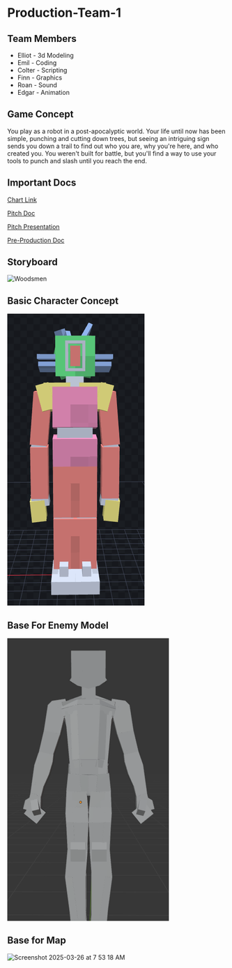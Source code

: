 # Production-Team-1

## Team Members
* Elliot - 3d Modeling
* Emil - Coding
* Colter - Scripting
* Finn - Graphics
* Roan - Sound
* Edgar - Animation

## Game Concept
You play as a robot in a post-apocalyptic world. Your life until now has been simple, punching and cutting down trees, but seeing an intriguing sign sends you down a trail to find out who you are, why you're here, and who created you. You weren't built for battle, but you'll find a way to use your tools to punch and slash until you reach the end.

## Important Docs

[Chart Link](https://docs.google.com/spreadsheets/d/1gb-yZs5PIS4-eRLvfJc5O4DliXCMpXUk/edit?gid=3268689#gid=3268689)

[Pitch Doc](https://github.com/rabiescats/Production-Team-1/blob/main/docs/Game%20Pitch%20Doc.pdf)

[Pitch Presentation](https://github.com/rabiescats/Production-Team-1/blob/main/docs/Pitch%20Presentation.pdf)

[Pre-Production Doc](https://github.com/rabiescats/Production-Team-1/blob/main/docs/Pre-Production%20Doc.pdf)

## Storyboard

![Woodsmen](https://github.com/user-attachments/assets/84aa4098-6375-4961-9ee4-35ad6156ff00)

## Basic Character Concept
![Robot](https://github.com/rabiescats/Production-Team-1/blob/main/images/robotFull.png)


## Base For Enemy Model

![Enemy](https://github.com/rabiescats/Production-Team-1/blob/main/images/humanenemy.png)

## Base for Map
![Screenshot 2025-03-26 at 7 53 18 AM](https://github.com/user-attachments/assets/d56153f2-b395-49e7-88a5-878c3ac302b6)
